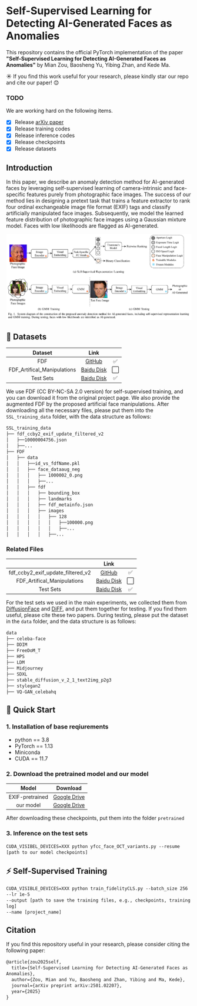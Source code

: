 # Self-Supervised Learning for Detecting AI-Generated Faces as Anomalies
This repository contains the official PyTorch implementation of the paper **"Self-Supervised Learning for Detecting AI-Generated Faces as Anomalies"** by Mian Zou, Baosheng Yu, Yibing Zhan, and Kede Ma.

☀️ If you find this work useful for your research, please kindly star our repo and cite our paper! :blush:

### TODO
We are working hard on the following items.

- [x] Release [arXiv paper](https://arxiv.org/abs/2501.02207)
- [x] Release training codes
- [x] Release inference codes
- [x] Release checkpoints 
- [x] Release datasets

## Introduction
In this paper, we describe an anomaly detection method for AI-generated faces by leveraging self-supervised learning of camera-intrinsic and face-specific features purely from photographic face images. The success of our method lies in designing a pretext task that trains a feature extractor to rank four ordinal exchangeable image file format (EXIF) tags and classify artificially manipulated face images. Subsequently, we model the learned feature distribution of photographic face images using a Gaussian mixture model. Faces with low likelihoods are flagged as AI-generated.

![IMG_00001](https://github.com/MZMMSEC/AIGFD_EXIF/blob/50ed5f5deb1f9d20b28869fff87917fd50f4adb1/imgs/framework.jpg)

## 📁 Datasets

| Dataset |                                                 Link                                                 |      |
|:-------------------------------------------------------------------------------------------------------------------------------------:|:----------------------------------------------------------------------------------------------------:|:-------------------------------------------------------------------------------------------------------------------------------------:|
|FDF| [GitHub](https://github.com/hukkelas/FDF) |✅|
|FDF_Artifical_Manipulations| [Baidu Disk]() |⬜|
|Test Sets| [Baidu Disk]() | ✅ |

We use FDF (CC BY-NC-SA 2.0 version) for self-supervised training, and you can download it from the original project page. We also provide the augmented FDF by the proposed artificial face manipulations. After downloading all the necessary files, please put them into the ``SSL_training_data`` folder, with the data structure as follows:
```
SSL_training_data
├── fdf_ccby2_exif_update_filtered_v2
│   ├──10000004756.json
│   ├──...
├── FDF
│   ├── data
│   │   ├──id_vs_fdfName.pkl
│   │   ├── face_dataaug_neg
│   │   │   ├── 1000002_0.png
│   │   │   ├──...
│   │   ├── fdf
│   │   │   ├── bounding_box
│   │   │   ├── landmarks
│   │   │   ├── fdf_metainfo.json
│   │   │   ├── images
│   │   │   │   ├── 128
│   │   │   │   │   ├──100000.png
│   │   │   │   │   ├──...
│   │   │   │   ├──...

```
### Related Files
|  |                                                 Link                                                 |      |
|:-------------------------------------------------------------------------------------------------------------------------------------:|:----------------------------------------------------------------------------------------------------:|:-------------------------------------------------------------------------------------------------------------------------------------:|
|fdf_ccby2_exif_update_filtered_v2| [GitHub](https://github.com/hukkelas/FDF) |✅|
|FDF_Artifical_Manipulations| [Baidu Disk]() |⬜|
|Test Sets| [Baidu Disk]() | ✅ |

For the test sets we used in the main experiments, we collected them from [DiffusionFace](https://github.com/Rapisurazurite/DiffFace) and [DiFF](https://github.com/xaCheng1996/DiFF), and put them together for testing. If you find them useful, please cite these two papers.
During testing, please put the dataset in the ``data`` folder, and the data structure is as follows:
```
data
├── celeba-face
├── DDIM
├── FreeDoM_T
├── HPS
├── LDM
├── Midjourney
├── SDXL
├── stable_diffusion_v_2_1_text2img_p2g3
├── stylegan2
├── VQ-GAN_celebahq

```

## 🚀 Quick Start

### 1. Installation of base reqiurements
 - python == 3.8
 - PyTorch == 1.13
 - Miniconda
 - CUDA == 11.7

### 2. Download the pretrained model and our model

|      Model       |                                                               Download                                                                |
|:----------------:|:-------------------------------------------------------------------------------------------------------------------------------------:|
| EXIF-pretrained | [Google Drive](https://drive.google.com/file/d/17MW-fZRRQQ8dSRv52X_9DmcmdQD7TmHZ/view?usp=drive_link) |
| our model    | [Google Drive](https://drive.google.com/file/d/1rpKta773mA-hgKOoycZODUAbNpDUyZ8f/view?usp=sharing)                  |

After downloading these checkpoints, put them into the folder ``pretrained``

### 3. Inference on the test sets

```
CUDA_VISIBEL_DEVICES=XXX python yfcc_face_OCT_variants.py --resume [path to our model checkpoints]
```


## ⚡ Self-Supervised Training 

```
CUDA_VISIBLE_DEVICES=XXX python train_fidelityCLS.py --batch_size 256 --lr 1e-5
--output [path to save the training files, e.g., checkpoints, training log]
--name [project_name] 
```


## Citation
If you find this repository useful in your research, please consider citing the following paper:
```
@article{zou2025self,
  title={Self-Supervised Learning for Detecting AI-Generated Faces as Anomalies},
  author={Zou, Mian and Yu, Baosheng and Zhan, Yibing and Ma, Kede},
  journal={arXiv preprint arXiv:2501.02207},
  year={2025}
}
```
